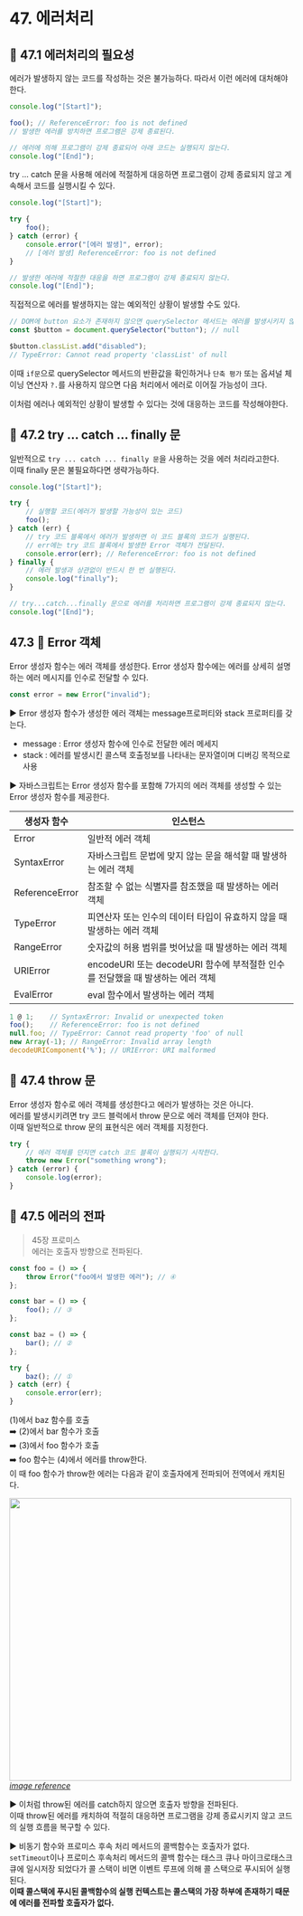 # 47. 에러처리

## 📌 47.1 에러처리의 필요성

에러가 발생하지 않는 코드를 작성하는 것은 불가능하다. 따라서 이런 에러에 대처해야한다.

```js
console.log("[Start]");

foo(); // ReferenceError: foo is not defined
// 발생한 에러를 방치하면 프로그램은 강제 종료된다.

// 에러에 의해 프로그램이 강제 종료되어 아래 코드는 실행되지 않는다.
console.log("[End]");
```

try ... catch 문을 사용해 에러에 적절하게 대응하면 프로그램이 강제 종료되지 않고 계속해서 코드를 실행시킬 수 있다.

```js
console.log("[Start]");

try {
    foo();
} catch (error) {
    console.error("[에러 발생]", error);
    // [에러 발생] ReferenceError: foo is not defined
}

// 발생한 에러에 적절한 대응을 하면 프로그램이 강제 종료되지 않는다.
console.log("[End]");
```

직접적으로 에러를 발생하지는 않는 예외적인 상황이 발생할 수도 있다.

```js
// DOM에 button 요소가 존재하지 않으면 querySelector 메서드는 에러를 발생시키지 않고 null을 반환한다.
const $button = document.querySelector("button"); // null

$button.classList.add("disabled");
// TypeError: Cannot read property 'classList' of null
```

이때 `if문`으로 querySelector 메서드의 반환값을 확인하거나 `단축 평가` 또는 옵셔널 체이닝 연산자 `?.`를 사용하지 않으면 다음 처리에서 에러로 이어질 가능성이 크다. <br>

이처럼 에러나 예외적인 상황이 발생할 수 있다는 것에 대응하는 코드를 작성해야한다.

## 📌 47.2 try ... catch ... finally 문

일반적으로 `try ... catch ... finally 문`을 사용하는 것을 에러 처리라고한다. <br>
이때 finally 문은 불필요하다면 생략가능하다.<br>

```js
console.log("[Start]");

try {
    // 실행할 코드(에러가 발생할 가능성이 있는 코드)
    foo();
} catch (err) {
    // try 코드 블록에서 에러가 발생하면 이 코드 블록의 코드가 실행된다.
    // err에는 try 코드 블록에서 발생한 Error 객체가 전달된다.
    console.error(err); // ReferenceError: foo is not defined
} finally {
    // 에러 발생과 상관없이 반드시 한 번 실행된다.
    console.log("finally");
}

// try...catch...finally 문으로 에러를 처리하면 프로그램이 강제 종료되지 않는다.
console.log("[End]");
```

## 47.3 📌 Error 객체

Error 생성자 함수는 에러 객체를 생성한다. Error 생성자 함수에는 에러를 상세히 설명하는 에러 메시지를 인수로 전달할 수 있다.

```js
const error = new Error("invalid");
```

▶️ Error 생성자 함수가 생성한 에러 객체는 message프로퍼티와 stack 프로퍼티를 갖는다.<br>

-   message : Error 생성자 함수에 인수로 전달한 에러 메세지
-   stack : 에러를 발생시킨 콜스택 호출정보를 나타내는 문자열이며 디버깅 목적으로 사용 <br>

▶️ 자바스크립트는 Error 생성자 함수를 포함해 7가지의 에러 객체를 생성할 수 있는 Error 생성자 함수를 제공한다.

| 생성자 함수    | 인스턴스                                                                       |
| -------------- | ------------------------------------------------------------------------------ |
| Error          | 일반적 에러 객체                                                               |
| SyntaxError    | 자바스크립트 문법에 맞지 않는 문을 해석할 때 발생하는 에러 객체                |
| ReferenceError | 참조할 수 없는 식별자를 참조했을 때 발생하는 에러 객체                         |
| TypeError      | 피연산자 또는 인수의 데이터 타입이 유효하지 않을 때 발생하는 에러 객체         |
| RangeError     | 숫자값의 허용 범위를 벗어났을 때 발생하는 에러 객체                            |
| URIError       | encodeURI 또는 decodeURI 함수에 부적절한 인수를 전달했을 때 발생하는 에러 객체 |
| EvalError      | eval 함수에서 발생하는 에러 객체                                               |

```js
1 @ 1;    // SyntaxError: Invalid or unexpected token
foo();    // ReferenceError: foo is not defined
null.foo; // TypeError: Cannot read property 'foo' of null
new Array(-1); // RangeError: Invalid array length
decodeURIComponent('%'); // URIError: URI malformed
```

## 📌 47.4 throw 문

Error 생성자 함수로 에러 객체를 생성한다고 에러가 발생하는 것은 아니다. <br>
에러를 발생시키려면 try 코드 블럭에서 throw 문으로 에러 객체를 던져야 한다. <br>
이때 일반적으로 throw 문의 표현식은 에러 객체를 지정한다.

```js
try {
    // 에러 객체를 던지면 catch 코드 블록이 실행되기 시작한다.
    throw new Error("something wrong");
} catch (error) {
    console.log(error);
}
```

## 📌 47.5 에러의 전파

> 45장 프로미스 <br>
> 에러는 호출자 방향으로 전파된다.

```js
const foo = () => {
    throw Error("foo에서 발생한 에러"); // ④
};

const bar = () => {
    foo(); // ③
};

const baz = () => {
    bar(); // ②
};

try {
    baz(); // ①
} catch (err) {
    console.error(err);
}
```

(1)에서 baz 함수를 호출<br> ➡️ (2)에서 bar 함수가 호출<br> ➡️ (3)에서 foo 함수가 호출 <br>
➡️ foo 함수는 (4)에서 에러를 throw한다. <br>이 때 foo 함수가 throw한 에러는 다음과 같이 호출자에게 전파되어 전역에서 캐치된다.

<img src="https://velog.velcdn.com/images/dev-redo/post/42b0893c-f334-446d-80c8-84454fe36631/image.png" width="500px"/> <br>_[image reference](https://velog.io/@dev-redo/Javascript-에러처리)_

▶️ 이처럼 throw된 에러를 catch하지 않으면 호출자 방향을 전파된다. <br>
이때 throw된 에러를 캐치하여 적절히 대응하면 프로그램을 강제 종료시키지 않고 코드의 실행 흐름을 복구할 수 있다.

▶️ 비동기 함수와 프로미스 후속 처리 메서드의 콜백함수는 호출자가 없다.<br>
`setTimeout`이나 프로미스 후속처리 메서드의 콜백 함수는 태스크 큐나 마이크로태스크 큐에 일시저장 되었다가 콜 스택이 비면 이벤트 루프에 의해 콜 스택으로 푸시되어 실행된다. <br>
**이때 콜스택에 푸시된 콜백함수의 실행 컨텍스트는 콜스택의 가장 하부에 존재하기 때문에 에러를 전파할 호출자가 없다.**
